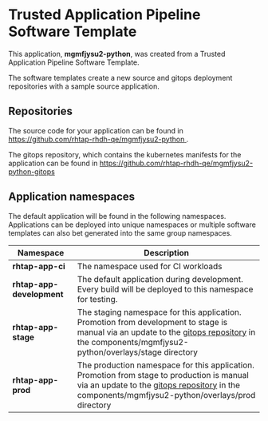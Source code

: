 # Trusted Application Pipeline Software Template

This application, **mgmfjysu2-python**, was created from a Trusted Application Pipeline Software Template.

The software templates create a new source and gitops deployment repositories with a sample source application. 

## Repositories

The source code for your application can be found in [https://github.com/rhtap-rhdh-qe/mgmfjysu2-python ](https://github.com/rhtap-rhdh-qe/mgmfjysu2-python ).
 
The gitops repository, which contains the kubernetes manifests for the application can be found in 
[https://github.com/rhtap-rhdh-qe/mgmfjysu2-python-gitops ](https://github.com/rhtap-rhdh-qe/mgmfjysu2-python-gitops ) 

## Application namespaces 

The default application will be found in the following namespaces. Applications can be deployed into unique namespaces or multiple software templates can also bet generated into the same group namespaces.  

|  Namespace   |  Description   |  
| -------- | -------- |
| **rhtap-app-ci** | The namespace used for CI workloads |
| **rhtap-app-development** | The default application during development. Every build will be deployed to this namespace for testing. |
| **rhtap-app-stage** | The staging namespace for this application. Promotion from development to stage is manual via an update to the [gitops repository](https://github.com/rhtap-rhdh-qe/mgmfjysu2-python-gitops ) in the components/mgmfjysu2-python/overlays/stage directory |
| **rhtap-app-prod** | The production namespace for this application. Promotion from stage to production is manual via an update to the [gitops repository](https://github.com/rhtap-rhdh-qe/mgmfjysu2-python-gitops ) in the components/mgmfjysu2-python/overlays/prod directory |